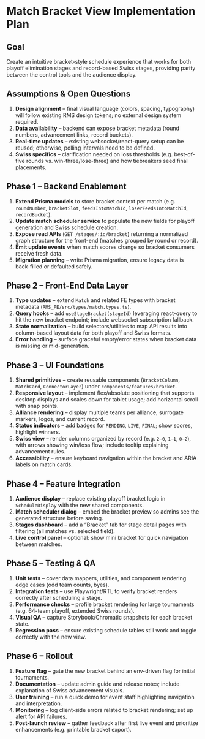 # Match Bracket View Implementation Plan

## Goal
Create an intuitive bracket-style schedule experience that works for both playoff elimination stages and record-based Swiss stages, providing parity between the control tools and the audience display.

## Assumptions & Open Questions
1. **Design alignment** – final visual language (colors, spacing, typography) will follow existing RMS design tokens; no external design system required.
2. **Data availability** – backend can expose bracket metadata (round numbers, advancement links, record buckets).
3. **Real-time updates** – existing websocket/react-query setup can be reused; otherwise, polling intervals need to be defined.
4. **Swiss specifics** – clarification needed on loss thresholds (e.g. best-of-five rounds vs. win-three/lose-three) and how tiebreakers seed final placements.

## Phase 1 – Backend Enablement
1. **Extend Prisma models** to store bracket context per match (e.g. `roundNumber`, `bracketSlot`, `feedsIntoMatchId`, `loserFeedsIntoMatchId`, `recordBucket`).
2. **Update match scheduler service** to populate the new fields for playoff generation and Swiss schedule creation.
3. **Expose read APIs** (`GET /stages/:id/bracket`) returning a normalized graph structure for the front-end (matches grouped by round or record).
4. **Emit update events** when match scores change so bracket consumers receive fresh data.
5. **Migration planning** – write Prisma migration, ensure legacy data is back-filled or defaulted safely.

## Phase 2 – Front-End Data Layer
1. **Type updates** – extend `Match` and related FE types with bracket metadata (`RMS_FE/src/types/match.types.ts`).
2. **Query hooks** – add `useStageBracket(stageId)` leveraging react-query to hit the new bracket endpoint; include websocket subscription fallback.
3. **State normalization** – build selectors/utilities to map API results into column-based layout data for both playoff and Swiss formats.
4. **Error handling** – surface graceful empty/error states when bracket data is missing or mid-generation.

## Phase 3 – UI Foundations
1. **Shared primitives** – create reusable components (`BracketColumn`, `MatchCard`, `ConnectorLayer`) under `components/features/bracket`.
2. **Responsive layout** – implement flex/absolute positioning that supports desktop displays and scales down for tablet usage; add horizontal scroll with snap points.
3. **Alliance rendering** – display multiple teams per alliance, surrogate markers, logos, and current record.
4. **Status indicators** – add badges for `PENDING`, `LIVE`, `FINAL`; show scores, highlight winners.
5. **Swiss view** – render columns organized by record (e.g. `2–0`, `1–1`, `0–2`), with arrows showing win/loss flow; include tooltip explaining advancement rules.
6. **Accessibility** – ensure keyboard navigation within the bracket and ARIA labels on match cards.

## Phase 4 – Feature Integration
1. **Audience display** – replace existing playoff bracket logic in `ScheduleDisplay` with the new shared components.
2. **Match scheduler dialog** – embed the bracket preview so admins see the generated structure before saving.
3. **Stages dashboard** – add a “Bracket” tab for stage detail pages with filtering (all matches vs. selected field).
4. **Live control panel** – optional: show mini bracket for quick navigation between matches.

## Phase 5 – Testing & QA
1. **Unit tests** – cover data mappers, utilities, and component rendering edge cases (odd team counts, byes).
2. **Integration tests** – use Playwright/RTL to verify bracket renders correctly after scheduling a stage.
3. **Performance checks** – profile bracket rendering for large tournaments (e.g. 64-team playoff, extended Swiss rounds).
4. **Visual QA** – capture Storybook/Chromatic snapshots for each bracket state.
5. **Regression pass** – ensure existing schedule tables still work and toggle correctly with the new view.

## Phase 6 – Rollout
1. **Feature flag** – gate the new bracket behind an env-driven flag for initial tournaments.
2. **Documentation** – update admin guide and release notes; include explanation of Swiss advancement visuals.
3. **User training** – run a quick demo for event staff highlighting navigation and interpretation.
4. **Monitoring** – log client-side errors related to bracket rendering; set up alert for API failures.
5. **Post-launch review** – gather feedback after first live event and prioritize enhancements (e.g. printable bracket export).

